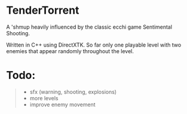 # TenderTorrent

A 'shmup heavily influenced by the classic ecchi game Sentimental Shooting.

Written in C++ using DirectXTK. So far only one playable level with two enemies that appear randomly throughout the level.



# Todo:
>- sfx (warning, shooting, explosions)
>- more levels
>- improve enemy movement

